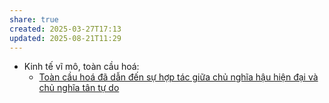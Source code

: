 ```yaml
---
share: true
created: 2025-03-27T17:13
updated: 2025-08-21T11:29
---
```

- Kinh tế vĩ mô, toàn cầu hoá: 
    - [Toàn cầu hoá đã dẫn đến sự hợp tác giữa chủ nghĩa hậu hiện đại và chủ nghĩa tân tự do](../Kinh%20t%E1%BA%BF/Kinh%20t%E1%BA%BF%20h%C3%A0ng%20ho%C3%A1.%20Ti%E1%BB%81n%20t%E1%BB%87/Kinh%20t%E1%BA%BF%20v%C4%A9%20m%C3%B4,%20to%C3%A0n%20c%E1%BA%A7u%20ho%C3%A1/To%C3%A0n%20c%E1%BA%A7u%20ho%C3%A1%20%C4%91%C3%A3%20d%E1%BA%ABn%20%C4%91%E1%BA%BFn%20s%E1%BB%B1%20h%E1%BB%A3p%20t%C3%A1c%20gi%E1%BB%AFa%20ch%E1%BB%A7%20ngh%C4%A9a%20h%E1%BA%ADu%20hi%E1%BB%87n%20%C4%91%E1%BA%A1i%20v%C3%A0%20ch%E1%BB%A7%20ngh%C4%A9a%20t%C3%A2n%20t%E1%BB%B1%20do.md)



